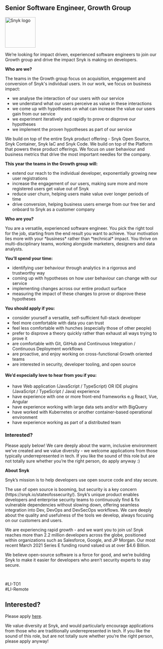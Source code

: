 Senior Software Engineer, Growth Group
---

<img src="https://res.cloudinary.com/snyk/image/upload/v1537345894/press-kit/brand/logo-black.png" width="100" alt="Snyk logo" />

<p><span style="font-weight: 400;">We’re looking for impact driven, experienced software engineers to join our Growth group and drive the impact Snyk is making on developers.</span></p>
<p><strong>Who are we?</strong></p>
<p><span style="font-weight: 400;">The teams in the Growth group focus on acquisition, engagement and conversion of Snyk's individual users. In our work, we focus on business impact:</span></p>
<ul>
<li style="font-weight: 400;"><span style="font-weight: 400;">we analyse the interaction of our users with our service</span></li>
<li style="font-weight: 400;"><span style="font-weight: 400;">we understand what our users perceive as value in these interactions</span></li>
<li style="font-weight: 400;"><span style="font-weight: 400;">we come up with hypotheses on what can increase the value our users gain from our service</span></li>
<li style="font-weight: 400;"><span style="font-weight: 400;">we experiment iteratively and rapidly to prove or disprove our hypotheses</span></li>
<li style="font-weight: 400;"><span style="font-weight: 400;">we implement the proven hypotheses as part of our service</span></li>
</ul>
<p><span style="font-weight: 400;">We build on top of the entire Snyk product offering - Snyk Open Source, Snyk Container, Snyk IaC and Snyk Code. We build on top of the Platform that powers these product offerings. We focus on user behaviour and business metrics that drive the most important needles for the company.</span></p>
<p><strong>This year the teams in the Growth group will:</strong></p>
<ul>
<li style="font-weight: 400;"><span style="font-weight: 400;">extend our reach to the individual developer, exponentially growing new user registrations</span></li>
<li style="font-weight: 400;"><span style="font-weight: 400;">increase the engagement of our users, making sure more and more registered users get value out of Snyk</span></li>
<li style="font-weight: 400;"><span style="font-weight: 400;">reduce user churn, helping users make value over longer periods of time</span></li>
<li style="font-weight: 400;"><span style="font-weight: 400;">drive conversion, helping business users emerge from our free tier and onboard to Snyk as a customer company</span></li>
</ul>
<p><strong>Who are you?</strong></p>
<p><span style="font-weight: 400;">You are a versatile, experienced software engineer. You pick the right tool for the job, starting from the end result you want to achieve. Your motivation lies more with your *business* rather than *technical* impact. You thrive on multi-disciplinary teams, working alongside marketers, designers and data analysts.</span></p>
<p><strong>You’ll spend your time:</strong></p>
<ul>
<li style="font-weight: 400;"><span style="font-weight: 400;">identifying user behaviour through analytics in a rigorous and trustworthy way</span></li>
<li style="font-weight: 400;"><span style="font-weight: 400;">coming up with hypotheses on how user behaviour can change with our service</span></li>
<li style="font-weight: 400;"><span style="font-weight: 400;">implementing changes across our entire product surface</span></li>
<li style="font-weight: 400;"><span style="font-weight: 400;">measuring the impact of these changes to prove or disprove these hypotheses</span></li>
</ul>
<p><strong>You should apply if you:</strong></p>
<ul>
<li style="font-weight: 400;"><span style="font-weight: 400;">consider yourself a versatile, self-sufficient full-stack developer</span></li>
<li style="font-weight: 400;"><span style="font-weight: 400;">feel more comfortable with data you can trust</span></li>
<li style="font-weight: 400;"><span style="font-weight: 400;">feel less comfortable with hunches (especially those of other people)</span></li>
<li style="font-weight: 400;"><span style="font-weight: 400;">prefer to disprove a theory quickly rather than exhaust all ways trying to prove it</span></li>
<li style="font-weight: 400;"><span style="font-weight: 400;">are comfortable with Git, GitHub and Continuous Integration / Continuous Deployment workflows</span></li>
<li style="font-weight: 400;"><span style="font-weight: 400;">are proactive, and enjoy working on cross-functional Growth oriented teams</span></li>
<li style="font-weight: 400;"><span style="font-weight: 400;">are interested in security, developer tooling, and open source</span></li>
</ul>
<h4><strong>We’d especially love to hear from you if you:</strong></h4>
<ul>
<li style="font-weight: 400;"><span style="font-weight: 400;">have Web application (JavaScript / TypeScript) OR IDE plugins (JavaScript / TypeScript / Java) experience</span></li>
<li style="font-weight: 400;"><span style="font-weight: 400;">have experience with one or more front-end frameworks e.g React, Vue, Angular</span></li>
<li style="font-weight: 400;"><span style="font-weight: 400;">have experience working with large data sets and/or with BigQuery</span></li>
<li style="font-weight: 400;"><span style="font-weight: 400;">have worked with Kubernetes or another container-based operational environment</span></li>
<li style="font-weight: 400;"><span style="font-weight: 400;">have experience working as part of a distributed team</span></li>
</ul>
<h3><strong>Interested?</strong></h3>
<p><span style="font-weight: 400;">Please apply below! We care deeply about the warm, inclusive environment we’ve created and we value diversity - we welcome applications from those typically underrepresented in tech. If you like the sound of this role but are not totally sure whether you’re the right person, do apply anyway :)</span></p>
<p><strong>About Snyk</strong></p>
<p><span style="font-weight: 400;">Snyk’s mission is to help developers use open source code and stay secure.</span></p>
<p><span style="font-weight: 400;">The use of open source is booming, but security is a key concern (https://snyk.io/stateofossecurity/). Snyk’s unique product enables developers and enterprise security teams to continuously find &amp; fix vulnerable dependencies without slowing down, offering seamless integration into Dev, DevOps and DevSecOps workflows. We care deeply about the quality and usefulness of the tools we develop, always focusing on our customers and users.</span></p>
<p><span style="font-weight: 400;">We are experiencing rapid growth - and we want you to join us! Snyk reaches more than 2.2 million developers across the globe, positioned within organizations such as Salesforce, Google, and JP Morgan. Our most recent March 2021 Series E funding round valued us at over $4.6 Billion.</span></p>
<p><span style="font-weight: 400;">We believe open-source software is a force for good, and we’re building Snyk to make it easier for developers who aren’t security experts to stay secure.</span></p>
<p>&nbsp;</p>
<p><span style="font-weight: 400;">#LI-TO1<br>#LI-Remote</span></p>

Interested?
---

Please apply [here](https://boards.greenhouse.io/snyk/jobs/5146110002#app).

We value diversity at Snyk, and would particularly encourage applications from those who are traditionally underrepresented in tech.
If you like the sound of this role, but are not totally sure whether you’re the right person, please apply anyway!
